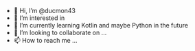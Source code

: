 - 👋 Hi, I’m @ducmon43
- 👀 I’m interested in 
- 🌱 I’m currently learning Kotlin and maybe Python in the future
- 💞️ I’m looking to collaborate on ...
- 📫 How to reach me ...

<!---
ducmon43/ducmon43 is a ✨ special ✨ repository because its `README.md` (this file) appears on your GitHub profile.
You can click the Preview link to take a look at your changes.
--->
